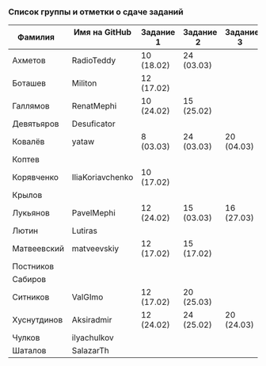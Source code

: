 ### Список группы и отметки о сдаче заданий

|Фамилия    |Имя на GitHub   |Задание 1 |Задание 2   |Задание 3   |
|-----------|----------------|----------|------------|------------|
|Ахметов    |RadioTeddy      |10 (18.02)|24 (03.03)  |  |
|Боташев    |Militon         |12 (17.02)|            |   |
|Галлямов   |RenatMephi      |10 (24.02)|15 (25.02)  |   |
|Девятьяров |Desuficator     |          |            |  |
|Ковалёв    |yataw           | 8 (03.03)|24 (03.03)  |20 (04.03)|
|Коптев     |                |          |            |  |
|Корявченко |IliaKoriavchenko|10 (17.02)|            |  |
|Крылов     |                |          |            |  |
|Лукьянов   |PavelMephi      |12 (24.02)|15 (03.03)  |16 (27.03)|
|Лютин      |Lutiras         |          |            |  |
|Матвеевский|matveevskiy     |12 (17.02)|15 (17.02)  |  |
|Постников  |                |          |            |  |
|Сабиров    |                |          |            |  |
|Ситников   |ValGImo         |12 (17.02)|20 (25.03)|  |
|Хуснутдинов|Aksiradmir      |12 (24.02)|24 (25.02)  |20 (24.03)|
|Чулков     |ilyachulkov     |          |            |  |
|Шаталов    |SalazarTh       |          |            |  |
